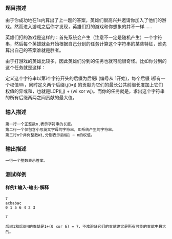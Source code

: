 ### 题目描述

由于你成功地在1s内算出了上一题的答案，英雄们很高兴并邀请你加入了他们的游戏。然而进入游戏之后你才发现，英雄们打的游戏和你想象的并不一样……

英雄们打的游戏是这样的：首先系统会产生（注意不一定是随机产生）一个字符串，然后每个英雄就会开始根据自己分到的任务计算这个字符串的某些特征，谁先算出自己的答案谁就是胜者。

由于打游戏的英雄比较多，因此英雄们分到的任务也就可能很奇怪。比如你分到的这个任务就是这样：

定义这个字符串以第i个字符开头的后缀为后缀i (编号从 1开始)，每个后缀 i都有一个权值Wi，同时定义两个后缀i,j(i≠j) 的贡献为它们的最长公共前缀长度加上它们权值的异或和，也就是LCP(i,j) + (wi xor wj)。而你的任务就是，求出这个字符串的所有后缀两两之间贡献的最大值。

### 输入描述

```
第一行一个正整数n,表示字符串的长度。
第二行一个仅包含小写英文字母的字符串，即系统产生的字符串。
第三行n个非负整数Wi,分别表示后缀1 ~ n的权值。
```
### 输出描述

```
一行一个整数表示答案。
```

### 测试样例
#### 样例1:输入-输出-解释

```
7
acbabac
0 1 5 6 4 2 3
```
```
7
```
```
后缀1和后缀4的贡献是1+(0 xor 6) = 7，不难验证它们的贡献确实是所有可能的贡献中最大的。
```